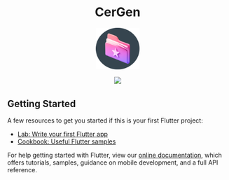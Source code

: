 <h1 align="center">CerGen</h1>

<p align="center"><img width="100" src="https://raw.githubusercontent.com/rajbheda5/CerGen/master/assets/images/Group%201%20(1).png" alt="logo"></p>

<p align="center"><img width="300" src="https://github.com/rajbheda5/CerGen/blob/master/assets/images/ezgif-7-b29612a222b8.gif"></p>


## Getting Started

A few resources to get you started if this is your first Flutter project:

- [Lab: Write your first Flutter app](https://flutter.dev/docs/get-started/codelab)
- [Cookbook: Useful Flutter samples](https://flutter.dev/docs/cookbook)

For help getting started with Flutter, view our
[online documentation](https://flutter.dev/docs), which offers tutorials,
samples, guidance on mobile development, and a full API reference.
